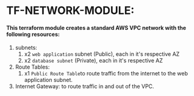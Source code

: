 # TF-NETWORK-MODULE:

#### This terraform module creates a standard AWS VPC network with the following resources:

1. subnets:
    1. x2 `web application` subnet (Public), each in it's respective AZ
    1. x2 `database subnet` (Private), each in it's respective AZ
1. Route Tables:
    1. x1 `Public Route Table`to route traffic from the internet to the web application subnet.
1. Internet Gateway: to route traffic in and out of the VPC.